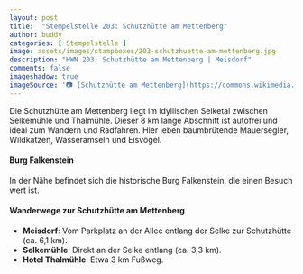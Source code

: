 ```yaml
---
layout: post
title:  "Stempelstelle 203: Schutzhütte am Mettenberg"
author: buddy
categories: [ Stempelstelle ]
image: assets/images/stampboxes/203-schutzhuette-am-mettenberg.jpg
description: "HWN 203: Schutzhütte am Mettenberg | Meisdorf"
comments: false
imageshadow: true
imageSource: '📷 [Schutzhütte am Mettenberg](https://commons.wikimedia.org/wiki/File:Schutzh%C3%BCtte_am_Mettenberg.jpg) von <a href="//commons.wikimedia.org/wiki/User:B.Thomas95" title="User:B.Thomas95">Thomas Binder</a> unter Lizenz [CC BY-SA 4.0](https://creativecommons.org/licenses/by-sa/4.0)'
---
```


Die Schutzhütte am Mettenberg liegt im idyllischen Selketal zwischen Selkemühle und Thalmühle. Dieser 8 km lange Abschnitt ist autofrei und ideal zum Wandern und Radfahren. Hier leben baumbrütende Mauersegler, Wildkatzen, Wasseramseln und Eisvögel. 

#### Burg Falkenstein

In der Nähe befindet sich die historische Burg Falkenstein, die einen Besuch wert ist. 

#### Wanderwege zur Schutzhütte am Mettenberg

- **Meisdorf**: Vom Parkplatz an der Allee entlang der Selke zur Schutzhütte (ca. 6,1 km). 
- **Selkemühle**: Direkt an der Selke entlang (ca. 3,3 km). 
- **Hotel Thalmühle**: Etwa 3 km Fußweg. 


